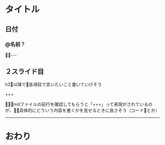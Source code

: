 # タイトル
## 日付
### @名前？

---

## ２スライド目
h2以降で各項目で言いたいこと書いていけそう

+++

mdファイルの前行を確認してもらうと「+++」って表現がされているのが、具体的にどういう内容を書くかを見せるときに良さそう（コードとか）

---

# おわり
